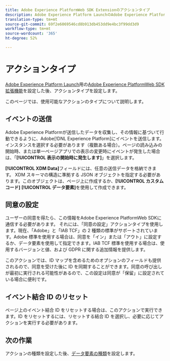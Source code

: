 ```yaml
---
title: Adobe Experience PlatformWeb SDK Extensionのアクションタイプ
description: Adobe Experience Platform LaunchのAdobe Experience PlatformWeb SDK Extensionが提供する様々なアクションタイプについて説明します。
translation-type: tm+mt
source-git-commit: 69f2e6069546cd8b913db453dd9e4bc3f99dd3d9
workflow-type: tm+mt
source-wordcount: '365'
ht-degree: 52%

---
```



# アクションタイプ

[Adobe Experience Platform Launch](https://experienceleague.adobe.com/docs/launch.html)用の[Adobe Experience PlatformWeb SDK拡張機能](web-sdk-extension.md)を設定した後、アクションタイプを設定します。

このページでは、使用可能なアクションのタイプについて説明します。

## イベントの送信

Adobe Experience Platformが送信したデータを収集し、その情報に基づいて行動できるように、Adobe[!DNL Experience Platform]にイベントを送信します。 インスタンスを選択する必要があります（複数ある場合）。ページの読み込みの開始時、または単一ページアプリでの表示の変更時にイベントが発生した場合は、「**[!UICONTROL 表示の開始時に発生します]**」を選択します。

**[!UICONTROL XDM Data]**&#x200B;フィールドには、任意の送信データを格納できます。 XDM スキーマの構造に準拠する JSON オブジェクトを指定する必要があります。このオブジェクトは、ページ上に作成するか、**[!UICONTROL カスタムコード]** **[!UICONTROL データ要素]**&#x200B;を使用して作成できます。

## 同意の設定

ユーザーの同意を得たら、この情報をAdobe Experience PlatformWeb SDKに通信する必要があります。 それには、「同意の設定」アクションタイプを使用します。現在、「Adobe」と「IAB TCF」の 2 種類の標準がサポートされています。Adobe 標準を使用する場合は、同意を「イン」または「アウト」に設定するか、データ要素を使用して指定できます。IAB TCF 標準を使用する場合は、使用するバージョンと値、および GDPR に関する追加情報を提供します。

このアクションでは、ID マップを含めるためのオプションのフィールドも提供されるので、同意を受けた後に ID を同期することができます。同意の呼び出しが最初に実行される可能性があるので、この設定は同意が「保留」に設定されている場合に便利です。

## イベント結合 ID のリセット

ページ上のイベント結合 ID をリセットする場合は、このアクションで実行できます。ID をリセットするには、リセットする結合 ID を選択し、必要に応じてアクションを実行する必要があります。

## 次の作業

アクションの種類を設定した後、[データ要素の種類](data-element-types.md)を設定します。